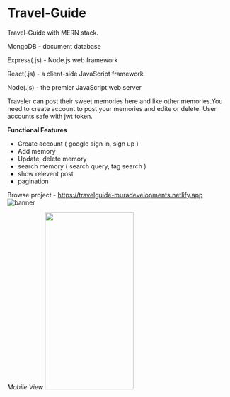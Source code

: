 # Travel-Guide

Travel-Guide with MERN stack.

MongoDB - document database

Express(.js) - Node.js web framework

React(.js) - a client-side JavaScript framework

Node(.js) - the premier JavaScript web server

Traveler can post their sweet memories here and like other memories.You need to create account to post your memories and edite or delete.
User accounts safe with jwt token. 


**Functional Features**
* Create account ( google sign in, sign up )
* Add memory
* Update, delete memory
* search memory ( search query, tag search )
* show relevent post
* pagination

Browse project - https://travelguide-muradevelopments.netlify.app
![banner](https://i.im.ge/2021/08/08/07iZy.png)

_Mobile View_
<img src="https://i.im.ge/2021/08/08/075XS.png" width="200" height="400" />
